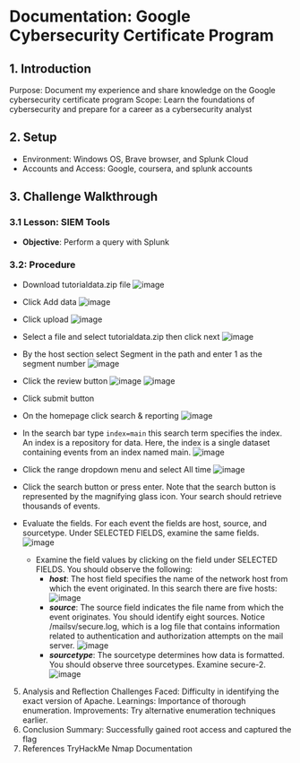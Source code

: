 # Documentation: Google Cybersecurity Certificate Program

## 1. Introduction
Purpose: Document my experience and share knowledge on the Google cybersecurity certificate program
Scope: Learn the foundations of cybersecurity and prepare for a career as a cybersecurity analyst

## 2. Setup
- Environment: Windows OS, Brave browser, and Splunk Cloud
- Accounts and Access: Google, coursera, and splunk accounts

## 3. Challenge Walkthrough

### 3.1 Lesson: SIEM Tools
- **Objective**: Perform a query with Splunk

### 3.2: Procedure

- Download tutorialdata.zip file
![image](https://github.com/abelmorad/Documentation-Splunk/assets/110463619/587bce49-5992-480e-bbe9-36db82a7eb79)

- Click Add data
![image](https://github.com/abelmorad/Documentation-Splunk/assets/110463619/29c9ce07-072b-4aac-bdd7-dbd3335b6d0a)

- Click upload
![image](https://github.com/abelmorad/Documentation-Splunk/assets/110463619/14c07ba5-6e1f-440f-b9a7-51dffe55325a)

- Select a file and select tutorialdata.zip then click next
![image](https://github.com/abelmorad/Documentation-Splunk/assets/110463619/b88157ba-6b30-46c9-ba99-5f3c78c1b84a)

- By the host section select Segment in the path and enter 1 as the segment number
![image](https://github.com/abelmorad/Documentation-Splunk/assets/110463619/eb513d8a-1f9d-4afd-9413-dade17314a3a)

- Click the review button
![image](https://github.com/abelmorad/Documentation-Splunk/assets/110463619/b94ea46f-d517-41c6-a613-7ff9ca2185b7)
![image](https://github.com/abelmorad/Documentation-Splunk/assets/110463619/17bd5ba7-0a6a-4a46-9c4c-29e6114a056a)

- Click submit button

- On the homepage click search & reporting
![image](https://github.com/abelmorad/Documentation-Splunk/assets/110463619/a1c52c7b-9cd8-48a0-a30c-c8c18eb7c2dd)

- In the search bar type `index=main` this search term specifies the index. An index is a repository for data. Here, the index is a single dataset containing events from an index named main.
![image](https://github.com/abelmorad/Documentation-Splunk/assets/110463619/146083bd-8c41-4107-b5c1-597047ca93fc)

- Click the range dropdown menu and select All time
![image](https://github.com/abelmorad/Documentation-Splunk/assets/110463619/4f0ce97b-9edc-4ec2-8a1f-81ce6984fffa)
 
- Click the search button or press enter. Note that the search button is represented by the magnifying glass icon. Your search should retrieve thousands of events.

- Evaluate the fields. For each event the fields are host, source, and sourcetype. Under SELECTED FIELDS, examine the same fields.
![image](https://github.com/abelmorad/Documentation-Splunk/assets/110463619/56b59171-fbd9-42ac-b236-b6939df083d8)
  - Examine the field values by clicking on the field under SELECTED FIELDS. You should observe the following:
    - ***host***: The host field specifies the name of the network host from which the event originated. In this search there are five hosts:
      ![image](https://github.com/abelmorad/Documentation-Splunk/assets/110463619/e1501ab7-3c96-4ee7-a2ed-fdd98078ccf6)
    - ***source***: The source field indicates the file name from which the event originates. You should identify eight sources. Notice /mailsv/secure.log, which is a log file that contains information related to authentication and authorization attempts on the mail server.
      ![image](https://github.com/abelmorad/Documentation-Splunk/assets/110463619/ffb98306-99f0-4c0a-b766-283c25ac7943)
    - ***sourcetype***: The sourcetype determines how data is formatted. You should observe three sourcetypes. Examine secure-2.
      ![image](https://github.com/abelmorad/Documentation-Splunk/assets/110463619/09089b8a-a536-4e50-aa9e-7f85e4281ac5)








5. Analysis and Reflection
Challenges Faced: Difficulty in identifying the exact version of Apache.
Learnings: Importance of thorough enumeration.
Improvements: Try alternative enumeration techniques earlier.
6. Conclusion
Summary: Successfully gained root access and captured the flag
7. References
TryHackMe
Nmap Documentation
